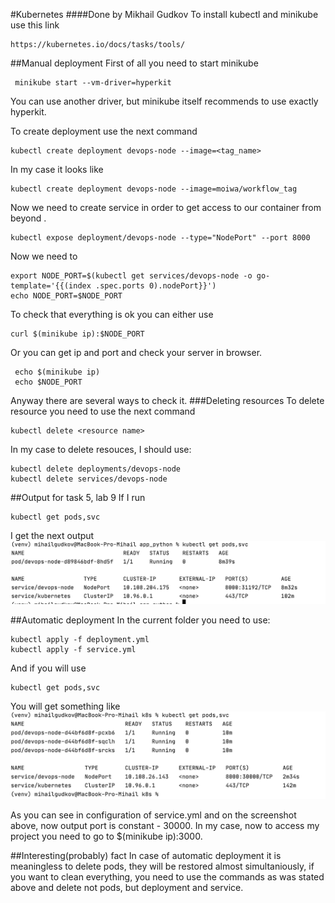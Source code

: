 #Kubernetes 
####Done by Mikhail Gudkov
To install kubectl and minikube use this link
```
https://kubernetes.io/docs/tasks/tools/
```
##Manual deployment
First of all you need to start minikube
```
 minikube start --vm-driver=hyperkit 
```
You can use another driver, but minikube itself recommends to use exactly
hyperkit.

To create deployment use the next command
```
kubectl create deployment devops-node --image=<tag_name> 
```
In my case it looks like
```
kubectl create deployment devops-node --image=moiwa/workflow_tag 
```

Now we need to create service in order to get access to our container from beyond
.
```
kubectl expose deployment/devops-node --type="NodePort" --port 8000
```
Now we need to

```
export NODE_PORT=$(kubectl get services/devops-node -o go-template='{{(index .spec.ports 0).nodePort}}')
echo NODE_PORT=$NODE_PORT
```
To check that everything is ok you can either use 
```
curl $(minikube ip):$NODE_PORT 
```
Or you can get ip and port and check your server in browser.
```
 echo $(minikube ip)    
 echo $NODE_PORT 
```
Anyway there are several ways to check it.
###Deleting resources
To delete resource you need to use the next command
```
kubectl delete <resource name>
```
In my case to delete resouces, I should use:
```
kubectl delete deployments/devops-node
kubectl delete services/devops-node
```
##Output for task 5, lab 9
If I run 
```
kubectl get pods,svc
```
I get the next output
![](img2.png)

##Automatic deployment
In the current folder you need to use:
```
kubectl apply -f deployment.yml
kubectl apply -f service.yml 
```
And if you will use 
```
kubectl get pods,svc 
```
You will get something like 
![](img3.png)

As you can see in configuration of service.yml and on the screenshot above,
now output port is constant - 30000.
In my case, now to access my project you need to go to 
 $(minikube ip):3000.
 
##Interesting(probably) fact 
In case of automatic deployment it is meaningless to delete pods, they will be restored almost simultaniously,
if you want to clean everything, you need to use the commands as was stated above and delete not pods, but deployment and service.